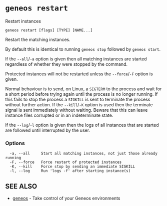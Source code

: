 # `geneos restart`

Restart instances

```text
geneos restart [flags] [TYPE] [NAME...]
```

Restart the matching instances.

By default this is identical to running `geneos stop` followed by
`geneos start`.

If the `--all`/`-a` option is given then all matching instances are
started regardless of whether they were stopped by the command.

Protected instances will not be restarted unless the `--force`/`-F`
option is given.

Normal behaviour is to send, on Linux, a `SIGTERM` to the process and
wait for a short period before trying again until the process is no
longer running. If this fails to stop the process a `SIGKILL` is sent to
terminate the process without further action. If the `--kill`/`-K`
option is used then the terminate signal is sent immediately without
waiting. Beware that this can leave instance files corrupted or in an
indeterminate state.

If the `--log`/`-l` option is given then the logs of all instances that
are started are followed until interrupted by the user.

### Options

```text
  -a, --all     Start all matching instances, not just those already running
  -F, --force   Force restart of protected instances
  -K, --kill    Force stop by sending an immediate SIGKILL
  -l, --log     Run 'logs -f' after starting instance(s)
```

## SEE ALSO

* [geneos](geneos.md)	 - Take control of your Geneos environments
